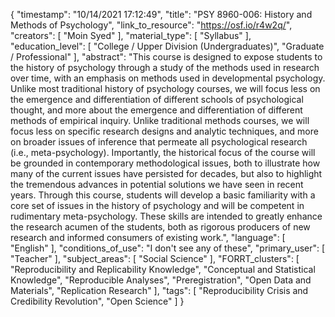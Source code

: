 {
    "timestamp": "10/14/2021 17:12:49",
    "title": "PSY 8960-006: History and Methods of Psychology",
    "link_to_resource": "https://osf.io/r4w2q/",
    "creators": [
        "Moin Syed"
    ],
    "material_type": [
        "Syllabus"
    ],
    "education_level": [
        "College / Upper Division (Undergraduates)",
        "Graduate / Professional"
    ],
    "abstract": "This course is designed to expose students to the history of psychology through a study of the methods used in research over time, with an emphasis on methods used in developmental psychology. Unlike most traditional history of psychology courses, we will focus less on the emergence and differentiation of different schools of psychological thought, and more about the emergence and differentiation of different methods of empirical inquiry. Unlike traditional methods courses, we will focus less on specific research designs and analytic techniques, and more on broader issues of inference that permeate all psychological research (i.e., meta-psychology). Importantly, the historical focus of the course will be grounded in contemporary methodological issues, both to illustrate how many of the current issues have persisted for decades, but also to highlight the tremendous advances in potential solutions we have seen in recent years. Through this course, students will develop a basic familiarity with a core set of issues in the history of psychology and will be competent in rudimentary meta-psychology. These skills are intended to greatly enhance the research acumen of the students, both as rigorous producers of new research and informed consumers of existing work.",
    "language": [
        "English"
    ],
    "conditions_of_use": "I don't see any of these",
    "primary_user": [
        "Teacher"
    ],
    "subject_areas": [
        "Social Science"
    ],
    "FORRT_clusters": [
        "Reproducibility and Replicability Knowledge",
        "Conceptual and Statistical Knowledge",
        "Reproducible Analyses",
        "Preregistration",
        "Open Data and Materials",
        "Replication Research"
    ],
    "tags": [
        "Reproducibility Crisis and Credibility Revolution",
        "Open Science"
    ]
}